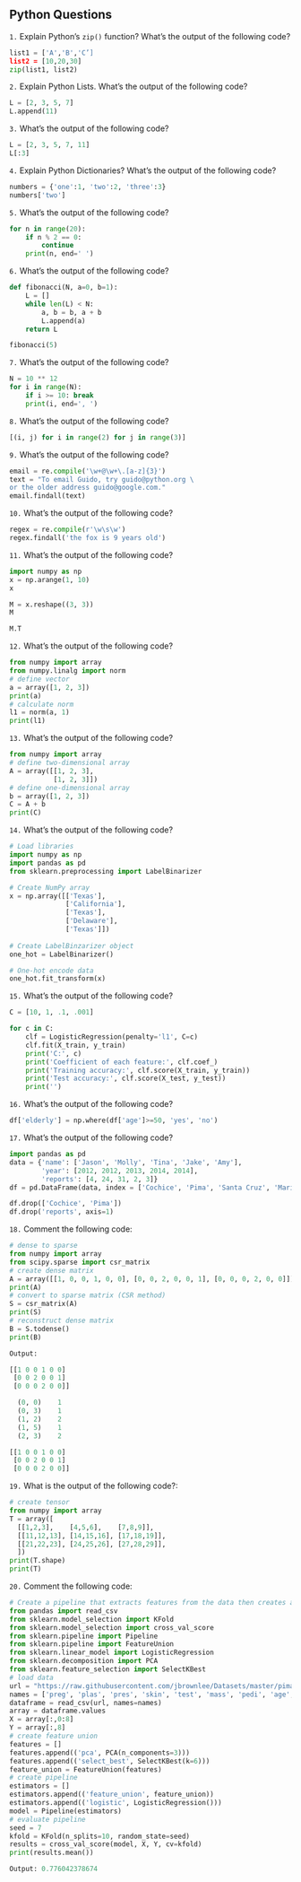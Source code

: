 ## Python Questions

`1.`	Explain Python’s `zip()` function? What’s the output of the following code?

```PYTHON
list1 = ['A','B','C’]
list2 = [10,20,30]
zip(list1, list2)
```
`2.`	Explain Python Lists. What’s the output of the following code?

```python
L = [2, 3, 5, 7]
L.append(11)
```
`3.`	What’s the output of the following code?

```python
L = [2, 3, 5, 7, 11]
L[:3]
```
`4.`	Explain Python Dictionaries? What’s the output of the following code?
```python
numbers = {'one':1, 'two':2, 'three':3}
numbers['two']
```
`5.`	What’s the output of the following code?
```python
for n in range(20):
    if n % 2 == 0:
        continue
    print(n, end=' ')
```
`6.`	What’s the output of the following code?
```python
def fibonacci(N, a=0, b=1):
    L = []
    while len(L) < N:
        a, b = b, a + b
        L.append(a)
    return L

fibonacci(5)
```
`7.`	What’s the output of the following code?
```python
N = 10 ** 12
for i in range(N):
    if i >= 10: break
    print(i, end=', ')
```
`8.`	What’s the output of the following code?
```python
[(i, j) for i in range(2) for j in range(3)]
```
`9.`	What’s the output of the following code?
```python
email = re.compile('\w+@\w+\.[a-z]{3}')
text = "To email Guido, try guido@python.org \
or the older address guido@google.com."
email.findall(text)
```
`10.`	What’s the output of the following code?
```python
regex = re.compile(r'\w\s\w')
regex.findall('the fox is 9 years old')
```
`11.`	What’s the output of the following code?
```python
import numpy as np
x = np.arange(1, 10)
x

M = x.reshape((3, 3))
M

M.T
```
`12.`	What’s the output of the following code?
```python
from numpy import array
from numpy.linalg import norm
# define vector
a = array([1, 2, 3])
print(a)
# calculate norm
l1 = norm(a, 1)
print(l1)
```
`13.`	What’s the output of the following code?
```python
from numpy import array
# define two-dimensional array
A = array([[1, 2, 3],
           [1, 2, 3]])
# define one-dimensional array
b = array([1, 2, 3])
C = A + b
print(C)
```
`14.`	What’s the output of the following code?
```python
# Load libraries
import numpy as np
import pandas as pd
from sklearn.preprocessing import LabelBinarizer

# Create NumPy array
x = np.array([['Texas'], 
              ['California'], 
              ['Texas'], 
              ['Delaware'], 
              ['Texas']])
              
# Create LabelBinzarizer object
one_hot = LabelBinarizer()

# One-hot encode data
one_hot.fit_transform(x)
```
`15.`	What’s the output of the following code?
```python
C = [10, 1, .1, .001]

for c in C:
    clf = LogisticRegression(penalty='l1', C=c)
    clf.fit(X_train, y_train)
    print('C:', c)
    print('Coefficient of each feature:', clf.coef_)
    print('Training accuracy:', clf.score(X_train, y_train))
    print('Test accuracy:', clf.score(X_test, y_test))
    print('')
```
`16.`	What’s the output of the following code?
```python
df['elderly'] = np.where(df['age']>=50, 'yes', 'no')
```
`17.`	What’s the output of the following code?
```python
import pandas as pd
data = {'name': ['Jason', 'Molly', 'Tina', 'Jake', 'Amy'], 
        'year': [2012, 2012, 2013, 2014, 2014], 
        'reports': [4, 24, 31, 2, 3]}
df = pd.DataFrame(data, index = ['Cochice', 'Pima', 'Santa Cruz', 'Maricopa', 'Yuma'])

df.drop(['Cochice', 'Pima'])
df.drop('reports', axis=1)
```
`18.`	Comment the following code:
```python
# dense to sparse
from numpy import array
from scipy.sparse import csr_matrix
# create dense matrix
A = array([[1, 0, 0, 1, 0, 0], [0, 0, 2, 0, 0, 1], [0, 0, 0, 2, 0, 0]])
print(A)
# convert to sparse matrix (CSR method)
S = csr_matrix(A)
print(S)
# reconstruct dense matrix
B = S.todense()
print(B)

Output:

[[1 0 0 1 0 0]
 [0 0 2 0 0 1]
 [0 0 0 2 0 0]]

  (0, 0)	1
  (0, 3)	1
  (1, 2)	2
  (1, 5)	1
  (2, 3)	2

[[1 0 0 1 0 0]
 [0 0 2 0 0 1]
 [0 0 0 2 0 0]]
```
`19.`	What is the output of the following code?:
```python
# create tensor
from numpy import array
T = array([
  [[1,2,3],    [4,5,6],    [7,8,9]],
  [[11,12,13], [14,15,16], [17,18,19]],
  [[21,22,23], [24,25,26], [27,28,29]],
  ])
print(T.shape)
print(T)
```
`20.`	Comment the following code:
```python
# Create a pipeline that extracts features from the data then creates a model
from pandas import read_csv
from sklearn.model_selection import KFold
from sklearn.model_selection import cross_val_score
from sklearn.pipeline import Pipeline
from sklearn.pipeline import FeatureUnion
from sklearn.linear_model import LogisticRegression
from sklearn.decomposition import PCA
from sklearn.feature_selection import SelectKBest
# load data
url = "https://raw.githubusercontent.com/jbrownlee/Datasets/master/pima-indians-diabetes.data.csv"
names = ['preg', 'plas', 'pres', 'skin', 'test', 'mass', 'pedi', 'age', 'class']
dataframe = read_csv(url, names=names)
array = dataframe.values
X = array[:,0:8]
Y = array[:,8]
# create feature union
features = []
features.append(('pca', PCA(n_components=3)))
features.append(('select_best', SelectKBest(k=6)))
feature_union = FeatureUnion(features)
# create pipeline
estimators = []
estimators.append(('feature_union', feature_union))
estimators.append(('logistic', LogisticRegression()))
model = Pipeline(estimators)
# evaluate pipeline
seed = 7
kfold = KFold(n_splits=10, random_state=seed)
results = cross_val_score(model, X, Y, cv=kfold)
print(results.mean())

Output: 0.776042378674
```
<!--stackedit_data:
eyJoaXN0b3J5IjpbLTM0OTYxNzk3OV19
-->